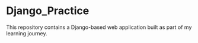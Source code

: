 # Django_Practice
This repository contains a Django-based web application built as part of my learning journey. 
